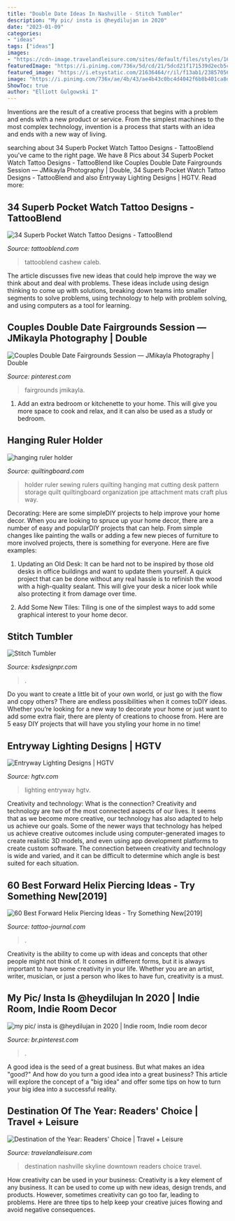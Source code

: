 ```yaml
---
title: "Double Date Ideas In Nashville - Stitch Tumbler"
description: "My pic/ insta is @heydilujan in 2020"
date: "2023-01-09"
categories:
- "ideas"
tags: ["ideas"]
images:
- "https://cdn-image.travelandleisure.com/sites/default/files/styles/1600x1000/public/destination-of-the-year-nashville1215.jpg?itok=xtct2JQK"
featuredImage: "https://i.pinimg.com/736x/5d/cd/21/5dcd21f171539d2ecb5c4498d8da3d31.jpg"
featured_image: "https://i.etsystatic.com/21636464/r/il/f13ab1/2385705656/il_fullxfull.2385705656_48he.jpg"
image: "https://i.pinimg.com/736x/ae/4b/43/ae4b43c0bc4d4042f6b8b401ca8d5457.jpg"
ShowToc: true
author: "Elliott Gulgowski I"
---
```



Inventions are the result of a creative process that begins with a problem and ends with a new product or service. From the simplest machines to the most complex technology, invention is a process that starts with an idea and ends with a new way of living.

	

		
searching about 34 Superb Pocket Watch Tattoo Designs - TattooBlend you've came to the right page. We have 8 Pics about 34 Superb Pocket Watch Tattoo Designs - TattooBlend like Couples Double Date Fairgrounds Session — JMikayla Photography | Double, 34 Superb Pocket Watch Tattoo Designs - TattooBlend and also Entryway Lighting Designs | HGTV. Read more:
		
    
## 34 Superb Pocket Watch Tattoo Designs - TattooBlend

<img loading=lazy src="https://tattooblend.com/wp-content/uploads/2016/04/12.jpg" onerror="this.onerror=null;this.src='https://tse1.mm.bing.net/th?id=OIP.VXGZncZkCdMzXiVNjFG4EgHaHa&amp;pid=15.1';" alt="34 Superb Pocket Watch Tattoo Designs - TattooBlend">

_Source: tattooblend.com_

>tattooblend cashew caleb. 

	

The article discusses five new ideas that could help improve the way we think about and deal with problems. These ideas include using design thinking to come up with solutions, breaking down teams into smaller segments to solve problems, using technology to help with problem solving, and using computers as a tool for learning.

    
## Couples Double Date Fairgrounds Session — JMikayla Photography | Double

<img loading=lazy src="https://i.pinimg.com/736x/ae/4b/43/ae4b43c0bc4d4042f6b8b401ca8d5457.jpg" onerror="this.onerror=null;this.src='https://tse4.mm.bing.net/th?id=OIP.hBugGmR6f60kwdayZXDqzQHaLH&amp;pid=15.1';" alt="Couples Double Date Fairgrounds Session — JMikayla Photography | Double">

_Source: pinterest.com_

>fairgrounds jmikayla. 

	

1. Add an extra bedroom or kitchenette to your home. This will give you more space to cook and relax, and it can also be used as a study or bedroom. 

    
## Hanging Ruler Holder

<img loading=lazy src="https://www.quiltingboard.com/attachments/tutorials-f10/206167d1307059200-attachment-206161.jpe" onerror="this.onerror=null;this.src='https://tse3.mm.bing.net/th?id=OIP.JLHfCXmY7glmwea4bN8MxAHaJ4&amp;pid=15.1';" alt="hanging ruler holder">

_Source: quiltingboard.com_

>holder ruler sewing rulers quilting hanging mat cutting desk pattern storage quilt quiltingboard organization jpe attachment mats craft plus way. 

	

Decorating: Here are some simpleDIY projects to help improve your home decor.
When you are looking to spruce up your home decor, there are a number of easy and popularDIY projects that can help. From simple changes like painting the walls or adding a few new pieces of furniture to more involved projects, there is something for everyone. Here are five examples:
1. Updating an Old Desk: It can be hard not to be inspired by those old desks in office buildings and want to update them yourself. A quick project that can be done without any real hassle is to refinish the wood with a high-quality sealant. This will give your desk a nicer look while also protecting it from damage over time.

2. Add Some New Tiles: Tiling is one of the simplest ways to add some graphical interest to your home decor.

    
## Stitch Tumbler

<img loading=lazy src="https://i.etsystatic.com/21636464/r/il/f13ab1/2385705656/il_fullxfull.2385705656_48he.jpg" onerror="this.onerror=null;this.src='https://tse2.mm.bing.net/th?id=OIP.MQLELPhNbPyHou0teNw5jAHaJ4&amp;pid=15.1';" alt="Stitch Tumbler">

_Source: ksdesignpr.com_

>. 

	

Do you want to create a little bit of your own world, or just go with the flow and copy others? There are endless possibilities when it comes toDIY ideas. Whether you’re looking for a new way to decorate your home or just want to add some extra flair, there are plenty of creations to choose from. Here are 5 easy DIY projects that will have you styling your home in no time!

    
## Entryway Lighting Designs | HGTV

<img loading=lazy src="https://hgtvhome.sndimg.com/content/dam/images/hgrm/fullset/2011/6/29/11/DesignLens_rounded-banisters_s3x4.jpg.rend.hgtvcom.616.822.suffix/1409176818752.jpeg" onerror="this.onerror=null;this.src='https://tse4.mm.bing.net/th?id=OIP.V1izc1KNTHv5vkn_38DWtwHaJ4&amp;pid=15.1';" alt="Entryway Lighting Designs | HGTV">

_Source: hgtv.com_

>lighting entryway hgtv. 

	

Creativity and technology: What is the connection?
Creativity and technology are two of the most connected aspects of our lives. It seems that as we become more creative, our technology has also adapted to help us achieve our goals. Some of the newer ways that technology has helped us achieve creative outcomes include using computer-generated images to create realistic 3D models, and even using app development platforms to create custom software. The connection between creativity and technology is wide and varied, and it can be difficult to determine which angle is best suited for each situation.

    
## 60 Best Forward Helix Piercing Ideas - Try Something New[2019]

<img loading=lazy src="https://tattoo-journal.com/wp-content/uploads/2017/09/Forward-Helix-Piercing-10-768x768.jpg" onerror="this.onerror=null;this.src='https://tse4.mm.bing.net/th?id=OIP.WLjj3PZ-M86A6ErqNkJhxAHaHa&amp;pid=15.1';" alt="60 Best Forward Helix Piercing Ideas - Try Something New[2019]">

_Source: tattoo-journal.com_

>. 

	

Creativity is the ability to come up with ideas and concepts that other people might not think of. It comes in different forms, but it is always important to have some creativity in your life. Whether you are an artist, writer, musician, or just a person who likes to have fun, creativity is a must.

    
## My Pic/ Insta Is @heydilujan In 2020 | Indie Room, Indie Room Decor

<img loading=lazy src="https://i.pinimg.com/736x/5d/cd/21/5dcd21f171539d2ecb5c4498d8da3d31.jpg" onerror="this.onerror=null;this.src='https://tse4.mm.bing.net/th?id=OIP.d1pR_6M5UvdxMKPXo5aacAHaH1&amp;pid=15.1';" alt="my pic/ insta is @heydilujan in 2020 | Indie room, Indie room decor">

_Source: br.pinterest.com_

>. 

	

A good idea is the seed of a great business. But what makes an idea "good?" And how do you turn a good idea into a great business? This article will explore the concept of a "big idea" and offer some tips on how to turn your big idea into a successful reality.

    
## Destination Of The Year: Readers&#039; Choice | Travel + Leisure

<img loading=lazy src="https://cdn-image.travelandleisure.com/sites/default/files/styles/1600x1000/public/destination-of-the-year-nashville1215.jpg?itok=xtct2JQK" onerror="this.onerror=null;this.src='https://tse1.mm.bing.net/th?id=OIP.i4IZR8WfN8EZnCLBK2GhKAHaEo&amp;pid=15.1';" alt="Destination of the Year: Readers&#039; Choice | Travel + Leisure">

_Source: travelandleisure.com_

>destination nashville skyline downtown readers choice travel. 

	

How creativity can be used in your business:
Creativity is a key element of any business. It can be used to come up with new ideas, design trends, and products. However, sometimes creativity can go too far, leading to problems. Here are three tips to help keep your creative juices flowing and avoid negative consequences.

